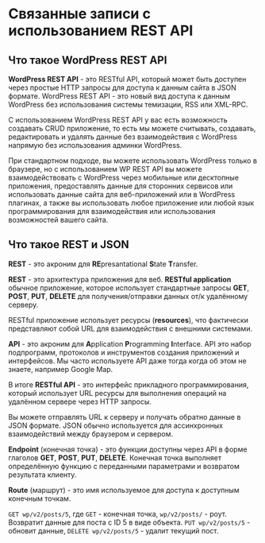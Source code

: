 # Связанные записи с использованием REST API

## Что такое WordPress REST API

**WordPress REST API** - это RESTful API, который может быть доступен через простые HTTP запросы для доступа к данным сайта в JSON формате. WordPress REST API - это новый вид доступа к данным WordPress без использования системы темизации, RSS или XML-RPC.

С использованием WordPress REST API у вас есть возможность создавать CRUD приложение, то есть мы можете считывать, создавать, редактировать и удалять данные без взаимодействия с WordPress напрямую без использования админки WordPress.

При стандартном подходе, вы можете использовать WordPress только в браузере, но с использованием WP REST API вы можете взаимодействовать с WordPress через мобильные или десктопные приложения, предоставлять данные для сторонних сервисов или использовать данные сайта для веб-приложений или в WordPress плагинах, а также вы использовать любое приложение или любой язык программирования для взаимодействия или использования возможностей вашего сайта.

## Что такое REST и JSON

**REST** - это акроним для **RE**presantational **S**tate **T**ransfer.

**REST** - это архитектура приложения для веб. **RESTful application** обычное приложение, которое использует стандартные запросы **GET**, **POST**, **PUT**, **DELETE** для получения/отправки данных от/к удалённому серверу.

RESTful приложение использует ресурсы (**resources**), что фактически представляют собой URL для взаимодействия с внешними системами.

**API** - это акроним для **A**pplication **P**rogramming **I**nterface. API это набор подпрограмм, протоколов и инструментов создания приложений и интерфейсов. Мы часто используете API даже тогда когда об этом не знаете, например Google Map.

В итоге **RESTful API** - это интерфейс прикладного программирования, который использует URL ресурсы для выполнения операций на удалённом сервере через HTTP запросы.

Вы можете отправлять URL к серверу и получать обратно данные в JSON формате. JSON обычно используется для ассинхронных взаимодействий между браузером и сервером.

**Endpoint** (конечная точка) - это функции доступны через API в форме глаголов **GET**, **POST**, **PUT**, **DELETE**. Конечная точка выполняет определённую функцию с переданными параметрами и возвратом результата клиенту.

**Route** (маршрут) - это имя используемое для доступа к доступным конечным точкам.

`GET wp/v2/posts/5`, где `GET` - конечная точка, `wp/v2/posts/` - роут. Возвратит данные для поста с ID 5 в виде объекта.
`PUT wp/v2/posts/5` - обновит данные, `DELETE wp/v2/posts/5` - удалит текущий пост.